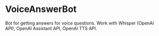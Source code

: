 # VoiceAnswerBot
Bot for getting answers for voice questions.
Work with Whisper (OpenAI API), OpenAI Assistant API, OpenAI TTS API.

